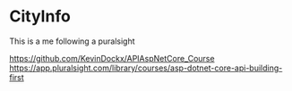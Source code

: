 # CityInfo
This is a me following a puralsight

https://github.com/KevinDockx/APIAspNetCore_Course
https://app.pluralsight.com/library/courses/asp-dotnet-core-api-building-first
